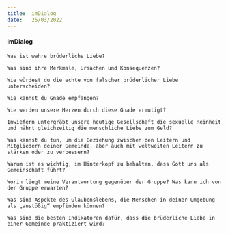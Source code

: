 ```yaml
---
title:  imDialog
date:   25/03/2022
---
```


#### imDialog

`Was ist wahre brüderliche Liebe?`

`Was sind ihre Merkmale, Ursachen und Konsequenzen?`

`Wie würdest du die echte von falscher brüderlicher Liebe unterscheiden?`

`Wie kannst du Gnade empfangen?`

`Wie werden unsere Herzen durch diese Gnade ermutigt?`

`Inwiefern untergräbt unsere heutige Gesellschaft die sexuelle Reinheit und nährt gleichzeitig die menschliche Liebe zum Geld?`

`Was kannst du tun, um die Beziehung zwischen den Leitern und Mitgliedern deiner Gemeinde, aber auch mit weltweiten Leitern zu stärken oder zu verbessern?`

`Warum ist es wichtig, im Hinterkopf zu behalten, dass Gott uns als Gemeinschaft führt?`

`Worin liegt meine Verantwortung gegenüber der Gruppe? Was kann ich von der Gruppe erwarten?`

`Was sind Aspekte des Glaubenslebens, die Menschen in deiner Umgebung als „anstößig“ empfinden können?`

`Was sind die besten Indikatoren dafür, dass die brüderliche Liebe in einer Gemeinde praktiziert wird?`
